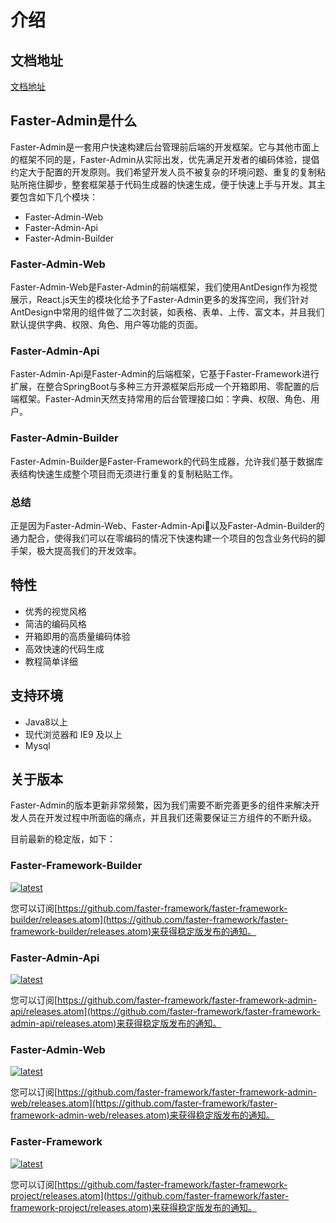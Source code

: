 # 介绍
## 文档地址

[文档地址](https://faster-framework.github.io/faster-framework-admin-guide)

## Faster-Admin是什么

Faster-Admin是一套用户快速构建后台管理前后端的开发框架。它与其他市面上的框架不同的是，Faster-Admin从实际出发，优先满足开发者的编码体验，提倡约定大于配置的开发原则。我们希望开发人员不被复杂的环境问题、重复的复制粘贴所拖住脚步，整套框架基于代码生成器的快速生成，便于快速上手与开发。其主要包含如下几个模块：

- Faster-Admin-Web
- Faster-Admin-Api
- Faster-Admin-Builder

### Faster-Admin-Web

Faster-Admin-Web是Faster-Admin的前端框架，我们使用AntDesign作为视觉展示，React.js天生的模块化给予了Faster-Admin更多的发挥空间，我们针对AntDesign中常用的组件做了二次封装，如表格、表单、上传、富文本，并且我们默认提供字典、权限、角色、用户等功能的页面。

### Faster-Admin-Api
Faster-Admin-Api是Faster-Admin的后端框架，它基于Faster-Framework进行扩展，在整合SpringBoot与多种三方开源框架后形成一个开箱即用、零配置的后端框架。Faster-Admin天然支持常用的后台管理接口如：字典、权限、角色、用户。

### Faster-Admin-Builder
Faster-Admin-Builder是Faster-Framework的代码生成器，允许我们基于数据库表结构快速生成整个项目而无须进行重复的复制粘贴工作。

### 总结

正是因为Faster-Admin-Web、Faster-Admin-Api以及Faster-Admin-Builder的通力配合，使得我们可以在零编码的情况下快速构建一个项目的包含业务代码的脚手架，极大提高我们的开发效率。

## 特性

- 优秀的视觉风格
- 简洁的编码风格
- 开箱即用的高质量编码体验
- 高效快速的代码生成
- 教程简单详细

## 支持环境

- Java8以上
- 现代浏览器和 IE9 及以上
- Mysql

## 关于版本
Faster-Admin的版本更新非常频繁，因为我们需要不断完善更多的组件来解决开发人员在开发过程中所面临的痛点，并且我们还需要保证三方组件的不断升级。

目前最新的稳定版，如下：

### Faster-Framework-Builder

[![latest](https://img.shields.io/github/v/release/faster-framework/faster-framework-builder)](https://github.com/faster-framework/faster-framework-builder/releases/latest)

您可以订阅[https://github.com/faster-framework/faster-framework-builder/releases.atom](https://github.com/faster-framework/faster-framework-builder/releases.atom)来获得稳定版发布的通知。

### Faster-Admin-Api

[![latest](https://img.shields.io/github/v/release/faster-framework/faster-framework-admin-api)](https://github.com/faster-framework/faster-framework-admin-api/releases/latest)

您可以订阅[https://github.com/faster-framework/faster-framework-admin-api/releases.atom](https://github.com/faster-framework/faster-framework-admin-api/releases.atom)来获得稳定版发布的通知。

### Faster-Admin-Web


[![latest](https://img.shields.io/github/v/release/faster-framework/faster-framework-admin-web)](https://github.com/faster-framework/faster-framework-admin-web/releases/latest)

您可以订阅[https://github.com/faster-framework/faster-framework-admin-web/releases.atom](https://github.com/faster-framework/faster-framework-admin-web/releases.atom)来获得稳定版发布的通知。

### Faster-Framework


[![latest](https://img.shields.io/github/v/release/faster-framework/faster-framework-project)](https://github.com/faster-framework/faster-framework-project/releases/latest)

您可以订阅[https://github.com/faster-framework/faster-framework-project/releases.atom](https://github.com/faster-framework/faster-framework-project/releases.atom)来获得稳定版发布的通知。
